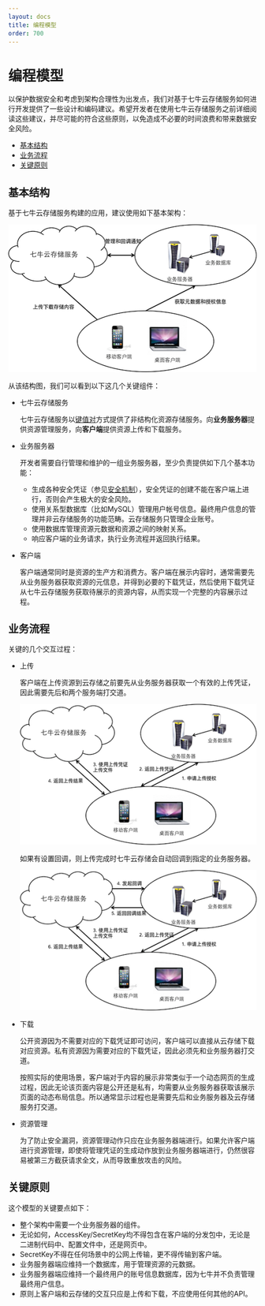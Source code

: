 ```yaml
---
layout: docs
title: 编程模型
order: 700
---
```


<a id="programming-model"></a>
# 编程模型

以保护数据安全和考虑到架构合理性为出发点，我们对基于七牛云存储服务如何进行开发提供了一些设计和编码建议。希望开发者在使用七牛云存储服务之前详细阅读这些建议，并尽可能的符合这些原则，以免造成不必要的时间浪费和带来数据安全风险。

- [基本结构](#basic-structure)
- [业务流程](#workflow)
- [关键原则](#principle)

<a id="basic-structure"></a>
## 基本结构

基于七牛云存储服务构建的应用，建议使用如下基本架构：

![基本模型](img/programming-model.png "基本模型")

从该结构图，我们可以看到以下这几个关键组件：

- 七牛云存储服务

	七牛云存储服务以[键值对](concepts.html#key-value)方式提供了非结构化资源存储服务。向**业务服务器**提供资源管理服务，向**客户端**提供资源上传和下载服务。

- 业务服务器

	开发者需要自行管理和维护的一组业务服务器，至少负责提供如下几个基本功能：
	
	- 生成各种安全凭证（参见[安全机制](security.html)），安全凭证的创建不能在客户端上进行，否则会产生极大的安全风险。
	- 使用关系型数据库（比如MySQL）管理用户帐号信息。最终用户信息的管理并非云存储服务的功能范畴。云存储服务只管理企业账号。
	- 使用数据库管理资源元数据和资源之间的映射关系。
	- 响应客户端的业务请求，执行业务流程并返回执行结果。
	
- 客户端

	客户端通常同时是资源的生产方和消费方。客户端在展示内容时，通常需要先从业务服务器获取资源的元信息，并得到必要的下载凭证，然后使用下载凭证从七牛云存储服务获取待展示的资源内容，从而实现一个完整的内容展示过程。

<a id="workflow"></a>
## 业务流程

关键的几个交互过程：

- 上传

	客户端在上传资源到云存储之前要先从业务服务器获取一个有效的上传凭证，因此需要先后和两个服务端打交道。
	
	![基本上传流程](img/basic-upload.png "基本上传流程")
	
	如果有设置回调，则上传完成时七牛云存储会自动回调到指定的业务服务器。

	![带回调的上传流程](img/upload-with-callback.png "带回调的上传流程")

- 下载

	公开资源因为不需要对应的下载凭证即可访问，客户端可以直接从云存储下载对应资源。私有资源因为需要对应的下载凭证，因此必须先和业务服务器打交道。
	
	按照实际的使用场景，客户端对于内容的展示非常类似于一个动态网页的生成过程，因此无论该页面内容是公开还是私有，均需要从业务服务器获取该展示页面的动态布局信息。所以通常显示过程也是需要先后和业务服务器及云存储服务打交道。

- 资源管理

	为了防止安全漏洞，资源管理动作只应在业务服务器端进行。如果允许客户端进行资源管理，即使将管理凭证的生成动作放到业务服务器端进行，仍然很容易被第三方截获请求全文，从而导致重放攻击的风险。

<a id="principle"></a>	
## 关键原则

这个模型的关键要点如下：

- 整个架构中需要一个业务服务器的组件。
- 无论如何，AccessKey/SecretKey均不得包含在客户端的分发包中，无论是二进制代码中、配置文件中，还是网页中。
- SecretKey不得在任何场景中的公网上传输，更不得传输到客户端。
- 业务服务器端应维持一个数据库，用于管理资源的元数据。
- 业务服务器端应维持一个最终用户的账号信息数据库，因为七牛并不负责管理最终用户信息。
- 原则上客户端和云存储的交互只应是上传和下载，不应使用任何其他的API。
